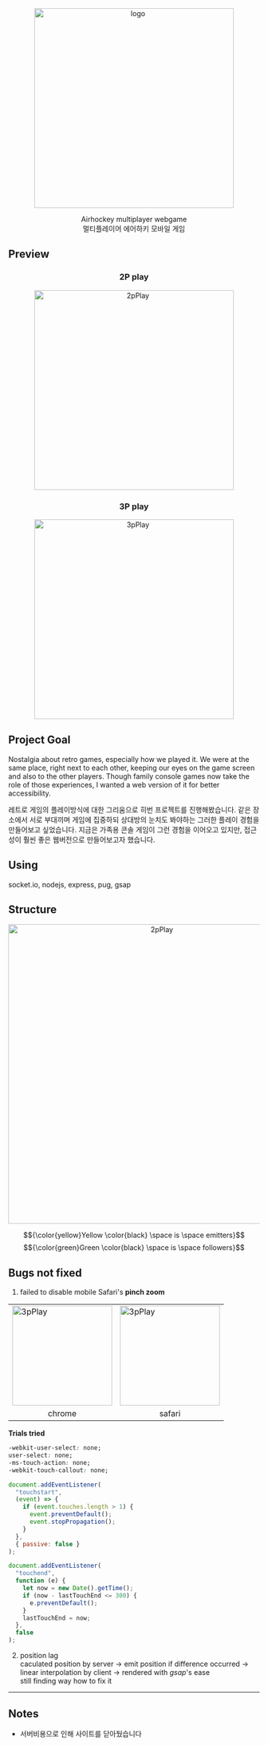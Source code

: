 <div align="center">
  <img src="https://user-images.githubusercontent.com/76679207/208438943-f5c45117-e75c-4b59-b7a0-3ad44402268f.jpg" width="400" alt="logo"/>
  <br/>
  <p>Airhockey multiplayer webgame <br/> 멀티플레이어 에어하키 모바일 게임</p>
</div>

## Preview

<div align="center">
  <h3>2P play</h3>
  <img src="https://user-images.githubusercontent.com/76679207/208439209-738afc44-20c5-4e15-a897-a14d695193b6.gif" width="400" alt="2pPlay"/>
  <h3>3P play</h3>
  <img src="https://user-images.githubusercontent.com/76679207/208439492-f2bc30ae-dd7e-4e37-9423-029fd5fe49f0.gif" width="400" alt="3pPlay"/>
</div>

## Project Goal

Nostalgia about retro games, especially how we played it. We were at the same place, right next to each other, keeping our eyes on the game screen and also to the other players. Though family console games now take the role of those experiences, I wanted a web version of it for better accessibility.

레트로 게임의 플레이방식에 대한 그리움으로 히번 프로젝트를 진행해봤습니다. 같은 장소에서 서로 부대끼며 게임에 집중하되 상대방의 눈치도 봐야하는 그러한 플레이 경험을 만들어보고 싶었습니다. 지금은 가족용 콘솔 게임이 그런 경험을 이어오고 있지만, 접근성이 훨씬 좋은 웹버전으로 만들어보고자 했습니다.

## Using

socket.io, nodejs, express, pug, gsap

## Structure

<div align="center">
  <img src="https://user-images.githubusercontent.com/76679207/208455758-2b420638-8f15-4ce3-877c-b73382186857.PNG" width="600" alt="2pPlay"/>
</div>

$${\color{yellow}Yellow \color{black} \space is \space emitters}$$
$${\color{green}Green \color{black} \space is \space followers}$$

## Bugs not fixed

1. failed to disable mobile Safari's **pinch zoom**
<table >
  <tr>
    <td align="top">
      <img src="https://user-images.githubusercontent.com/76679207/208458915-3ce0daa3-4a0d-40e7-94b0-e2e0eb5d9056.gif" width="200" alt="3pPlay"/>
    </td>
    <td align="top">
      <img src="https://user-images.githubusercontent.com/76679207/208459192-c16ccda3-998c-4a69-b926-c17f38f566f1.gif" width="200" alt="3pPlay"/> 
    </td>
  </tr>
  <tr>
    <td align="center">chrome</td>
    <td align="center">safari</td>
  </tr>
</table>

**Trials tried**

```css
-webkit-user-select: none;
user-select: none;
-ms-touch-action: none;
-webkit-touch-callout: none;
```

```js
document.addEventListener(
  "touchstart",
  (event) => {
    if (event.touches.length > 1) {
      event.preventDefault();
      event.stopPropagation();
    }
  },
  { passive: false }
);

document.addEventListener(
  "touchend",
  function (e) {
    let now = new Date().getTime();
    if (now - lastTouchEnd <= 300) {
      e.preventDefault();
    }
    lastTouchEnd = now;
  },
  false
);
```

2. position lag
   <br/>caculated position by server → emit position if difference occurred → linear interpolation by client → rendered with _gsap_'s ease
   <br/>still finding way how to fix it

---

## Notes

- 서버비용으로 인해 사이트를 닫아뒀습니다

